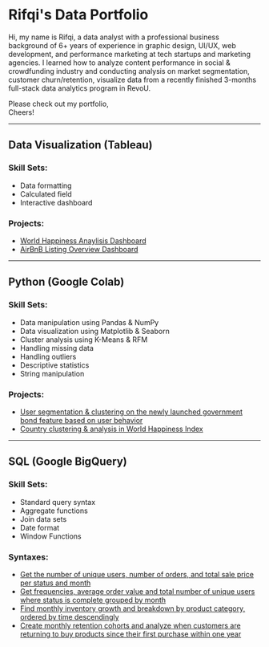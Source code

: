# Rifqi's Data Portfolio

Hi, my name is Rifqi, a data analyst with a professional business background of 6+ years of experience in graphic design, UI/UX, web development, and performance marketing at tech startups and marketing agencies. I learned how to analyze content performance in social & crowdfunding industry and conducting analysis on market segmentation, customer churn/retention, visualize data from a recently finished 3-months full-stack data analytics program in RevoU.

Please check out my portfolio,  
Cheers!

---

## Data Visualization (Tableau)

### Skill Sets:

- Data formatting
- Calculated field
- Interactive dashboard

### Projects:

- <a href="https://public.tableau.com/app/profile/rifqi.muhammad/viz/WHI20192022/WorldHappinessAnalysis" target="_blank">World Happiness Anaylisis Dashboard</a>
- <a href="https://public.tableau.com/app/profile/rifqi.muhammad/viz/W10W11_AUG22_Rifqi_Muhammad_intermediate_Tableau/Dashboard1" target="_blank">AirBnB Listing Overview Dashboard</a>

---

## Python (Google Colab)

### Skill Sets:

- Data manipulation using Pandas & NumPy
- Data visualization using Matplotlib & Seaborn
- Cluster analysis using K-Means & RFM
- Handling missing data
- Handling outliers
- Descriptive statistics
- String manipulation

### Projects:

- <a href="https://colab.research.google.com/drive/1XhgoGNnxz5xFbG_JaoYELbZgmKkRmQ6T?usp=sharing" target="_blank">User segmentation & clustering on the newly launched government bond feature based on user behavior </a>
- <a href="https://colab.research.google.com/drive/1eXHnW6VqRD-Cs41Ou7zwNXoASNDzIRsa?usp=sharing" target="_blank">Country clustering & analysis in World Happiness Index</a>

---

## SQL (Google BigQuery)

### Skill Sets:

- Standard query syntax
- Aggregate functions
- Join data sets
- Date format
- Window Functions

### Syntaxes:

- <a href="https://console.cloud.google.com/bigquery?sq=158052150075:d43a6e00dd1f4d77936b3d0227e3bd3f" target="_blank">Get the number of unique users, number of orders, and total sale price per status and month</a>
- <a href="https://console.cloud.google.com/bigquery?sq=158052150075:1d4cbba9c9bb4b3f94ac42055fef625d" target="_blank">Get frequencies, average order value and total number of unique users where status is complete grouped by month</a>
- <a href="https://console.cloud.google.com/bigquery?sq=158052150075:619cebab104d422bba6ed50c074a1134" target="_blank">Find monthly inventory growth and breakdown by product category, ordered by time descendingly</a>
- <a href="https://console.cloud.google.com/bigquery?sq=158052150075:6b817b35ae3a46c6ad63fbaa4dbc133e" target="_blank">Create monthly retention cohorts and analyze when customers are returning to buy products since their first purchase within one year</a>
